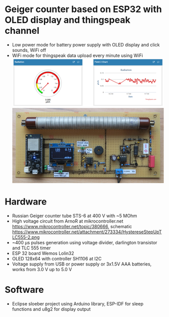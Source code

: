 # Geiger counter based on ESP32 with OLED display and thingspeak channel

- Low power mode for battery power supply with OLED display and click sounds, WiFi off
- WiFi mode for thingspeak data upload every minute using WiFi
![Thingspeak View](media/thingspeak.png)
![Circuit Board](media/geiger-counter-pcb.jpg)

# Hardware

- Russian Geiger counter tube STS-6 at 400 V with ~5 MOhm
- High voltage circuit from ArnoR at mikrocontroller.net https://www.mikrocontroller.net/topic/380666, schematic https://www.mikrocontroller.net/attachment/273334/HystereseStepUpTLC555-2.png
- ~400 µs pulses generation using voltage divider, darlington transistor and TLC 555 timer
- ESP 32 board Wemos Lolin32
- OLED 128x64 with controller SH1106 at I2C
- Voltage supply from USB or power supply or 3x1.5V AAA batteries, works from 3.0 V up to 5.0 V

# Software

- Eclipse sloeber project using Arduino library, ESP-IDF for sleep functions and u8g2 for display output

